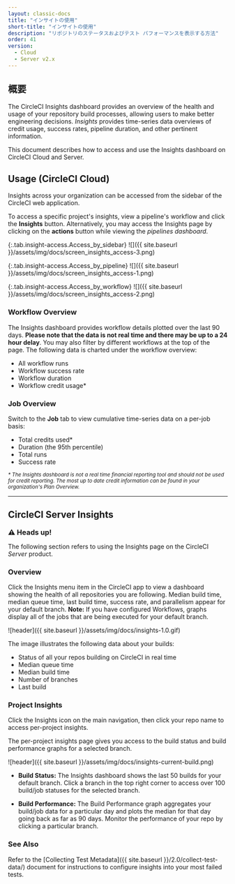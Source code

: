 ```yaml
---
layout: classic-docs
title: "インサイトの使用"
short-title: "インサイトの使用"
description: "リポジトリのステータスおよびテスト パフォーマンスを表示する方法"
order: 41
version:
  - Cloud
  - Server v2.x
---
```


## 概要

The CircleCI Insights dashboard provides an overview of the health and usage of your repository build processes, allowing users to make better engineering decisions. *Insights* provides time-series data overviews of credit usage, success rates, pipeline duration, and other pertinent information.

This document describes how to access and use the Insights dashboard on CircleCI Cloud and Server.

## Usage (CircleCI Cloud)

Insights across your organization can be accessed from the sidebar of the CircleCI web application.

To access a specific project's insights, view a pipeline's workflow and click the **Insights** button. Alternatively, you may access the Insights page by clicking on the **actions** button while viewing the *pipelines dashboard*.

{:.tab.insight-access.Access_by_sidebar}
![]({{ site.baseurl }}/assets/img/docs/screen_insights_access-3.png)

{:.tab.insight-access.Access_by_pipeline}
![]({{ site.baseurl }}/assets/img/docs/screen_insights_access-1.png)

{:.tab.insight-access.Access_by_workflow}
![]({{ site.baseurl }}/assets/img/docs/screen_insights_access-2.png)

### Workflow Overview

The Insights dashboard provides workflow details plotted over the last 90 days. **Please note that the data is not real time and there may be up to a 24 hour delay**. You may also filter by different workflows at the top of the page. The following data is charted under the workflow overview:

- All workflow runs
- Workflow success rate
- Workflow duration
- Workflow credit usage*

### Job Overview

Switch to the **Job** tab to view cumulative time-series data on a per-job basis:

- Total credits used*
- Duration (the 95th percentile)
- Total runs
- Success rate

<small> <i> * The Insights dashboard is not a real time financial reporting tool and should not be used for credit reporting. The most up to date credit information can be found in your organization's Plan Overview.</i> </small>

* * *

## CircleCI Server Insights

<div class="alert alert-warning" role="alert">
  <p><span style="font-size: 115%; font-weight: bold;">⚠️ Heads up!</span></p>
  <span> The following section refers to using the Insights page on the CircleCI <i>Server</i> product. </span>
</div>

### Overview

Click the Insights menu item in the CircleCI app to view a dashboard showing the health of all repositories you are following. Median build time, median queue time, last build time, success rate, and parallelism appear for your default branch. **Note:** If you have configured Workflows, graphs display all of the jobs that are being executed for your default branch.

![header]({{ site.baseurl }}/assets/img/docs/insights-1.0.gif)

The image illustrates the following data about your builds:

- Status of all your repos building on CircleCI in real time
- Median queue time
- Median build time
- Number of branches
- Last build

### Project Insights

Click the Insights icon on the main navigation, then click your repo name to access per-project insights.

The per-project insights page gives you access to the build status and build performance graphs for a selected branch.

![header]({{ site.baseurl }}/assets/img/docs/insights-current-build.png)

- **Build Status:** The Insights dashboard shows the last 50 builds for your default branch. Click a branch in the top right corner to access over 100 build/job statuses for the selected branch.

- **Build Performance:** The Build Performance graph aggregates your build/job data for a particular day and plots the median for that day going back as far as 90 days. Monitor the performance of your repo by clicking a particular branch.

### See Also

Refer to the [Collecting Test Metadata]({{ site.baseurl }}/2.0/collect-test-data/) document for instructions to configure insights into your most failed tests.